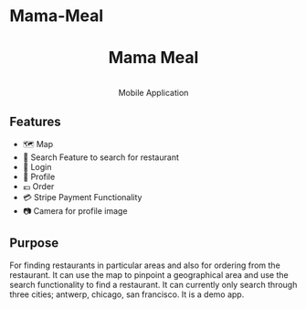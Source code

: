 # Mama-Meal
<div align="center">
  <h1>Mama Meal</h1>
  <br> Mobile Application
</div>

## Features
- 🗺 Map
- 🔎 Search Feature to search for restaurant
- 🚪 Login
- 👤 Profile
- 💶 Order
- 💳 Stripe Payment Functionality
- 📷 Camera for profile image

## Purpose

For finding restaurants in particular areas and also for ordering from the restaurant. It can use the map to pinpoint a geographical area and use the search functionality to find a restaurant. It can currently only search through three cities; antwerp, chicago, san francisco. It is a demo app.



